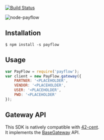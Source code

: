 [![Build Status](https://travis-ci.org/continuous-software/node-payflow.svg?branch=master)](https://travis-ci.org/continuous-software/node-payflow)

![node-payflow](http://i.imgbox.com/0KUdCy3t.png)

## Installation ##

    $ npm install -s payflow

## Usage

```javascript
var PayFlow = require('payflow');
var client = new PayFlow.gateway({
    PARTNER: '<PLACEHOLDER',
    VENDOR: '<PLACEHOLDER',
    USER: '<PLACEHOLDER',
    PWD: '<PLACEHOLDER'
});
```

## Gateway API

This SDK is natively compatible with [42-cent](https://github.com/continuous-software/42-cent).  
It implements the [BaseGateway](https://github.com/continuous-software/42-cent-base) API.
